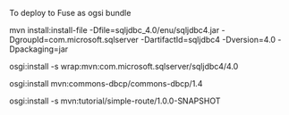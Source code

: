 To deploy to Fuse as ogsi bundle

mvn install:install-file -Dfile=sqljdbc_4.0/enu/sqljdbc4.jar -DgroupId=com.microsoft.sqlserver -DartifactId=sqljdbc4 -Dversion=4.0 -Dpackaging=jar


osgi:install -s wrap:mvn:com.microsoft.sqlserver/sqljdbc4/4.0

osgi:install mvn:commons-dbcp/commons-dbcp/1.4

osgi:install -s mvn:tutorial/simple-route/1.0.0-SNAPSHOT
